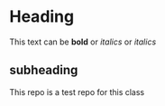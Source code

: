 # Heading

This text can be **bold** or *italics* or _italics_

## subheading

This repo is a test repo for this class
